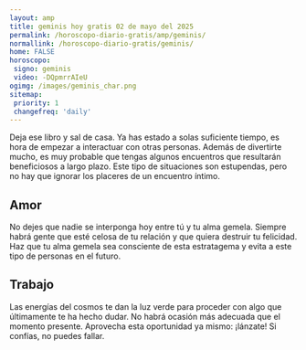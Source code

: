 ```yaml
---
layout: amp
title: geminis hoy gratis 02 de mayo del 2025 
permalink: /horoscopo-diario-gratis/amp/geminis/
normallink: /horoscopo-diario-gratis/geminis/
home: FALSE
horoscopo:
 signo: geminis
 video: -DQpmrrAIeU
ogimg: /images/geminis_char.png
sitemap:
 priority: 1
 changefreq: 'daily'
---
```



Deja ese libro y sal de casa. Ya has estado a solas suficiente tiempo, es hora de empezar a interactuar con otras personas. Además de divertirte mucho, es muy probable que tengas algunos encuentros que resultarán beneficiosos a largo plazo. Este tipo de situaciones son estupendas, pero no hay que ignorar los placeres de un encuentro íntimo.

## Amor

No dejes que nadie se interponga hoy entre tú y tu alma gemela. Siempre habrá gente que esté celosa de tu relación y que quiera destruir tu felicidad. Haz que tu alma gemela sea consciente de esta estratagema y evita a este tipo de personas en el futuro.

## Trabajo

Las energías del cosmos te dan la luz verde para proceder con algo que últimamente te ha hecho dudar. No habrá ocasión más adecuada que el momento presente. Aprovecha esta oportunidad ya mismo: ¡lánzate! Si confías, no puedes fallar.